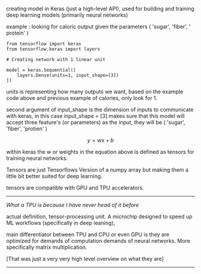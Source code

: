 
creating model in Keras (just a high-level API), used for building and training deep learning models (primarily neural networks)

example : looking for caloric output given the parameters ( 'sugar', 'fiber', ' protein' )

```
from tensorflow import keras
from tensorflow.keras import layers

# Creating network with 1 linear unit

model = keras.Sequential([
	layers.Dense(units=1, input_shape=[3])
])
```

units is representing how many outputs we want, based on the example code above and previous example of calories, only look for 1.

second argument of input_shape is the dimension of inputs to communicate with keras, in this case input_shape = [3] makes sure that this model will accept three feature's (or parameters) as the input, they will be ( 'sugar', 'fiber', 'protien' )

$$
y = wx + b
$$

within keras the w or weights in the equation above is defined as tensors for training neural networks.

Tensors are just Tensorflows Version of a numpy array but making them a little bit better suited for deep learning. 

tensors are compatible with GPU and TPU accelerators. 
****
*What a TPU is because I have never head of it before*

actual definition, tensor-processing unit. A microchip designed to speed up ML workflows (specifically in deep leaning), 

main differentiator between TPU and CPU or even GPU is they are optimized for demands of computation demands of neural networks. More specifically matrix multiplication. 

[That was just a very very high level overview on what they are]

*****
